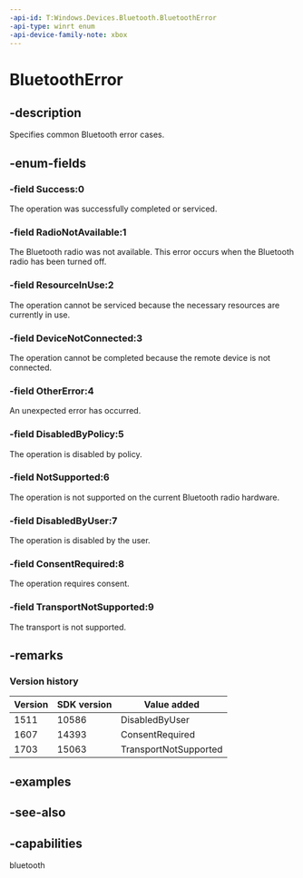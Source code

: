 ```yaml
---
-api-id: T:Windows.Devices.Bluetooth.BluetoothError
-api-type: winrt enum
-api-device-family-note: xbox
---
```


<!-- Enumeration syntax
public enum Windows.Devices.Bluetooth.BluetoothError : int
-->

# BluetoothError

## -description
Specifies common Bluetooth error cases.

## -enum-fields
### -field Success:0
The operation was successfully completed or serviced.

### -field RadioNotAvailable:1
The Bluetooth radio was not available. This error occurs when the Bluetooth radio has been turned off.

### -field ResourceInUse:2
The operation cannot be serviced because the necessary resources are currently in use.

### -field DeviceNotConnected:3
The operation cannot be completed because the remote device is not connected.

### -field OtherError:4
An unexpected error has occurred.

### -field DisabledByPolicy:5
The operation is disabled by policy.

### -field NotSupported:6
The operation is not supported on the current Bluetooth radio hardware.

### -field DisabledByUser:7
The operation is disabled by the user.

### -field ConsentRequired:8
The operation requires consent.

### -field TransportNotSupported:9
The transport is not supported.

## -remarks

### Version history

| Version | SDK version | Value added |
| -- | -- | -- |
| 1511 | 10586 | DisabledByUser |
| 1607 | 14393 | ConsentRequired |
| 1703 | 15063 | TransportNotSupported |

## -examples

## -see-also


## -capabilities
bluetooth
